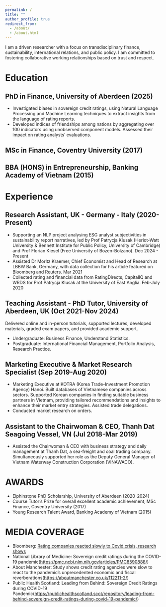 ```yaml
---
permalink: /
title: ""
author_profile: true
redirect_from: 
  - /about/
  - /about.html
---
```

I am a driven researcher with a focus on transdisciplinary finance, sustainability, international relations, and public policy. I am committed to fostering collaborative working relationships based on trust and respect.


Education
======

PhD in Finance, University of Aberdeen (2025)
------
* Investigated biases in sovereign credit ratings, using Natural Language Processing and Machine Learning techniques to extract insights from the language of rating reports.
* Developed indices of friendships among nations by aggregating over 100 indicators using unobserved component models. Assessed their impact on rating analysts’ evaluations.

MSc in Finance, Coventry University (2017)
------

BBA (HONS) in Entrepreneurship, Banking Academy of Vietnam (2015)
------

Experience
======

Research Assistant, UK - Germany - Italy	(2020-Present)
------
* Supporting an NLP project analysing ESG analyst subjectivities in sustainability report narratives, led by Prof Patrycja Klusak (Heriot-Watt University & Bennett Institute for Public Policy, University of Cambridge) and Prof Florian Kiesel (Free University of Bozen-Bolzano).	Dec 2024 - Present
* Assisted Dr Moritz Kraemer, Chief Economist and Head of Research at LBBW Bank, Germany, with data collection for his article featured on Bloomberg and Reuters.	Mar 2021
* Collected rating and financial data from RatingDirects, CapitalIQ and WRDS for Prof Patrycja Klusak at the University of East Anglia.	 Feb-July 2020

Teaching Assistant - PhD Tutor, University of Aberdeen, UK	(Oct 2021-Nov 2024)
------
Delivered online and in-person tutorials, supported lectures, developed materials, graded exam papers, and provided academic support.
* Undergraduate: Business Finance, Understand Statistics.
* Postgraduate: International Financial Management, Portfolio Analysis, Research Practice.

Marketing Executive & Market Research Specialist (Sep 2019-Aug 2020)
------
* Marketing Executive at KOTRA (Korea Trade-Investment Promotion Agency) Hanoi. Built databases of Vietnamese companies across sectors. Supported Korean companies in finding suitable business partners in Vietnam, providing tailored recommendations and insights to enhance their market entry strategies. Assisted trade delegations.
* Conducted market research on orders.

Assistant to the Chairwoman & CEO, Thanh Dat Seagoing Vessel, VN (Jul 2018-Mar 2019)
------
* Assisted the Chairwoman & CEO with business strategy and daily management at Thanh Dat, a sea-freight and coal trading company. Simultaneously supported her role as the Deputy General Manager of Vietnam Waterway Construction Corporation (VINAWACO).


AWARDS
======
* Elphinstone PhD Scholarship, University of Aberdeen (2020-2024)
* Course Tutor’s Prize for overall excellent academic achievement, MSc Finance, Coventry University (2017)
* Young Research Talent Award, Banking Academy of Vietnam (2015)

MEDIA COVERAGE
======
* Bloomberg: [Rating companies reacted slowly to Covid crisis, research shows](https://www.bloomberg.com/news/articles/2021-09-21/ratings-companies-reacted-slowly-to-covid-crisis-research-shows)
* National Library of Medicine: Sovereign credit ratings during the COVID-19 pandemic(https://pmc.ncbi.nlm.nih.gov/articles/PMC8590888/)
* About Manchester: Study shows credit rating agencies were slow to react to the pandemic’s unprecedented economic and fiscal reverberations(https://aboutmanchester.co.uk/112211-2/)
* Public Health Scotland: Leading from Behind: Sovereign Credit Ratings during COVID-19 Pandemic(https://publichealthscotland.scot/repository/leading-from-behind-sovereign-credit-ratings-during-covid-19-pandemic/)
